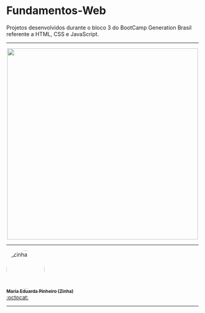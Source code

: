# Fundamentos-Web


Projetos desenvolvidos durante o bloco 3 do BootCamp Generation Brasil referente a HTML, CSS e JavaScript. 

----------------------------------------------------------------------------------------------------------------------------------------------

<p align="center">
  <img width="500" height="500" src="https://user-images.githubusercontent.com/![b981c911-e4f8-4c2a-9c28-d261a908f74b_o-que-e-html](https://user-images.githubusercontent.com/85180010/126206351-9b230100-fa65-43d1-b1e7-504a25ec4f93.jpg)
">
</p>


----------------------------------------------------------------------------------------------------------------------------------------------

 <td align="center"><a href="https://www.linkedin.com/in/maria-eduarda-pinheiro-feitosa-652220186/"><img style="border-radius: 50%;" src="https://avatars.githubusercontent.com/u/85180010?v=4" width="100px;" alt="Zinha"/><br /><sub><b>Maria Eduarda Pinheiro (Zinha)</b></sub></a><br /><a href="https://github.com/devzinha" title="Desenvolvedor FullStack Java Jr.">:octocat:</a></td> 
   




----------------------------------------------------------------------------------------------------------------------------------------------
